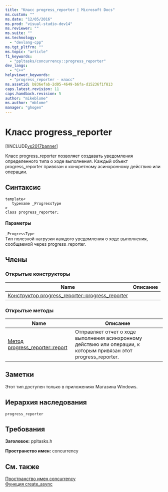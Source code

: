 ```yaml
---
title: "Класс progress_reporter | Microsoft Docs"
ms.custom: ""
ms.date: "12/05/2016"
ms.prod: "visual-studio-dev14"
ms.reviewer: ""
ms.suite: ""
ms.technology: 
  - "devlang-cpp"
ms.tgt_pltfrm: ""
ms.topic: "article"
f1_keywords: 
  - "ppltasks/concurrency::progress_reporter"
dev_langs: 
  - "C++"
helpviewer_keywords: 
  - "progress_reporter - класс"
ms.assetid: b836efab-2d05-4649-b6fa-d15236f1f813
caps.latest.revision: 11
caps.handback.revision: 5
author: "mikeblome"
ms.author: "mblome"
manager: "ghogen"
---
```

# Класс progress_reporter
[!INCLUDE[vs2017banner](../../../assembler/inline/includes/vs2017banner.md)]

Класс progress\_reporter позволяет создавать уведомления определенного типа о ходе выполнения.  Каждый объект progress\_reporter привязан к конкретному асинхронному действию или операции.  
  
## Синтаксис  
  
```  
template<  
   typename _ProgressType  
>  
class progress_reporter;  
```  
  
#### Параметры  
 `_ProgressType`  
 Тип полезной нагрузки каждого уведомления о ходе выполнения, сообщаемой через progress\_reporter.  
  
## Члены  
  
### Открытые конструкторы  
  
|Name|Описание|  
|----------|--------------|  
|[Конструктор progress\_reporter::progress\_reporter](../Topic/progress_reporter::progress_reporter%20Constructor.md)||  
  
### Открытые методы  
  
|Name|Описание|  
|----------|--------------|  
|[Метод progress\_reporter::report](../Topic/progress_reporter::report%20Method.md)|Отправляет отчет о ходе выполнения асинхронному действию или операции, к которым привязан этот progress\_reporter.|  
  
## Заметки  
 Этот тип доступен только в приложениях Магазина Windows.  
  
## Иерархия наследования  
 `progress_reporter`  
  
## Требования  
 **Заголовок:** ppltasks.h  
  
 **Пространство имен:** concurrency  
  
## См. также  
 [Пространство имен concurrency](../../../parallel/concrt/reference/concurrency-namespace.md)   
 [Функция create\_async](../Topic/create_async%20Function.md)